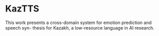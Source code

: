 # KazTTS
This work presents a cross-domain system for emotion prediction and speech syn- thesis for Kazakh, a low-resource language in AI research. 
